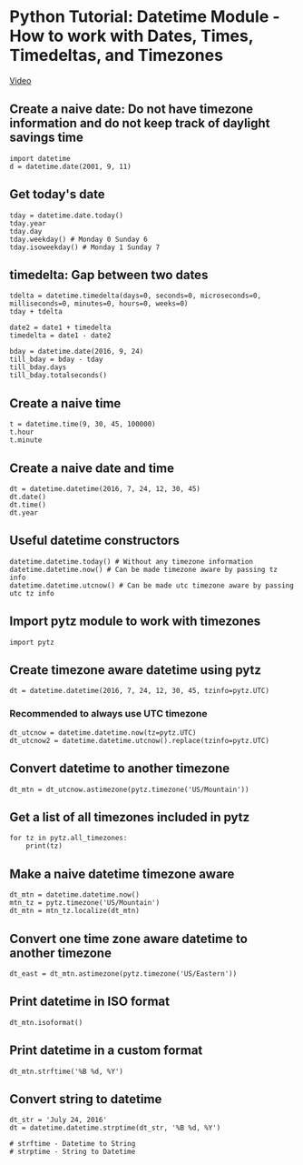 # Python Tutorial: Datetime Module - How to work with Dates, Times, Timedeltas, and Timezones
[Video](https://www.youtube.com/watch?v=eirjjyP2qcQ)

## Create a naive date: Do not have timezone information and do not keep track of daylight savings time
    import datetime
    d = datetime.date(2001, 9, 11)
    
## Get today's date
    tday = datetime.date.today()
    tday.year
    tday.day
    tday.weekday() # Monday 0 Sunday 6
    tday.isoweekday() # Monday 1 Sunday 7
    
## timedelta: Gap between two dates
    tdelta = datetime.timedelta(days=0, seconds=0, microseconds=0, milliseconds=0, minutes=0, hours=0, weeks=0)
    tday + tdelta
    
    date2 = date1 + timedelta
    timedelta = date1 - date2
    
    bday = datetime.date(2016, 9, 24)
    till_bday = bday - tday
    till_bday.days
    till_bday.totalseconds()
    
## Create a naive time
    t = datetime.time(9, 30, 45, 100000)
    t.hour
    t.minute
    
## Create a naive date and time    
    dt = datetime.datetime(2016, 7, 24, 12, 30, 45)
    dt.date()
    dt.time()
    dt.year
    
## Useful datetime constructors
    datetime.datetime.today() # Without any timezone information
    datetime.datetime.now() # Can be made timezone aware by passing tz info
    datetime.datetime.utcnow() # Can be made utc timezone aware by passing utc tz info
    
## Import pytz module to work with timezones
    import pytz
    
## Create timezone aware datetime using pytz
    dt = datetime.datetime(2016, 7, 24, 12, 30, 45, tzinfo=pytz.UTC)

### Recommended to always use UTC timezone
    dt_utcnow = datetime.datetime.now(tz=pytz.UTC)
    dt_utcnow2 = datetime.datetime.utcnow().replace(tzinfo=pytz.UTC)

## Convert datetime to another timezone
    dt_mtn = dt_utcnow.astimezone(pytz.timezone('US/Mountain'))
    
## Get a list of all timezones included in pytz
    for tz in pytz.all_timezones:
        print(tz)
        
## Make a naive datetime timezone aware
    dt_mtn = datetime.datetime.now()
    mtn_tz = pytz.timezone('US/Mountain')
    dt_mtn = mtn_tz.localize(dt_mtn)

## Convert one time zone aware datetime to another timezone
    dt_east = dt_mtn.astimezone(pytz.timezone('US/Eastern'))

## Print datetime in ISO format
    dt_mtn.isoformat()
    
## Print datetime in a custom format    
    dt_mtn.strftime('%B %d, %Y')
    
## Convert string to datetime
    dt_str = 'July 24, 2016'
    dt = datetime.datetime.strptime(dt_str, '%B %d, %Y')
    
    # strftime - Datetime to String
    # strptime - String to Datetime
